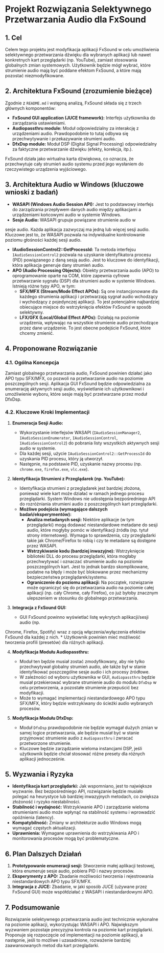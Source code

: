 # Projekt Rozwiązania Selektywnego Przetwarzania Audio dla FxSound

## 1. Cel
Celem tego projektu jest modyfikacja aplikacji FxSound w celu umożliwienia selektywnego przetwarzania dźwięku dla wybranych aplikacji lub nawet konkretnych kart przeglądarki (np. YouTube), zamiast stosowania globalnych zmian systemowych. Użytkownik będzie mógł wybrać, które strumienie audio mają być poddane efektom FxSound, a które mają pozostać niezmodyfikowane.

## 2. Architektura FxSound (zrozumienie bieżące)
Zgodnie z `README.md` i wstępną analizą, FxSound składa się z trzech głównych komponentów:
*   **FxSound GUI application (JUCE framework):** Interfejs użytkownika do zarządzania ustawieniami.
*   **Audiopassthru module:** Moduł odpowiedzialny za interakcję z urządzeniami audio. Prawdopodobnie to tutaj odbywa się przechwytywanie i przekazywanie strumieni audio.
*   **DfxDsp module:** Moduł DSP (Digital Signal Processing) odpowiedzialny za faktyczne przetwarzanie dźwięku (efekty, korekcja, itp.).

FxSound działa jako wirtualna karta dźwiękowa, co oznacza, że przechwytuje cały strumień audio systemu przed jego wysłaniem do rzeczywistego urządzenia wyjściowego.

## 3. Architektura Audio w Windows (kluczowe wnioski z badań)
*   **WASAPI (Windows Audio Session API):** Jest to podstawowy interfejs do zarządzania przepływem danych audio między aplikacjami a urządzeniami końcowymi audio w systemie Windows.
*   **Sesje Audio:** WASAPI grupuje powiązane strumienie audio w 


sesje audio. Każda aplikacja zazwyczaj ma jedną lub więcej sesji audio. Kluczowe jest to, że WASAPI pozwala na indywidualne kontrolowanie poziomu głośności każdej sesji audio.
*   **IAudioSessionControl2::GetProcessId:** Ta metoda interfejsu `IAudioSessionControl2` pozwala na uzyskanie identyfikatora procesu (PID) powiązanego z daną sesją audio. Jest to kluczowe do identyfikacji, która aplikacja generuje dany strumień audio.
*   **APO (Audio Processing Objects):** Obiekty przetwarzania audio (APO) to oprogramowanie oparte na COM, które zapewnia cyfrowe przetwarzanie sygnału (DSP) dla strumieni audio w systemie Windows. Istnieją różne typy APO, w tym:
    *   **SFX/MFX (Stream/Mode Effect APOs):** Są one instancjonowane dla każdego strumienia aplikacji i przetwarzają sygnał audio wchodzący i wychodzący z pojedynczej aplikacji. To jest potencjalnie najbardziej obiecujące miejsce do wstrzyknięcia efektów FxSound w sposób selektywny.
    *   **LFX/GFX (Local/Global Effect APOs):** Działają na poziomie urządzenia, wpływając na wszystkie strumienie audio przechodzące przez dane urządzenie. To jest obecne podejście FxSound, które chcemy zmienić.

## 4. Proponowane Rozwiązanie

### 4.1. Ogólna Koncepcja
Zamiast globalnego przetwarzania audio, FxSound powinien działać jako APO typu SFX/MFX, co pozwoli na przetwarzanie audio na poziomie poszczególnych sesji. Aplikacja GUI FxSound będzie odpowiedzialna za enumerację aktywnych sesji audio, wyświetlanie ich użytkownikowi i umożliwienie wyboru, które sesje mają być przetwarzane przez moduł DfxDsp.

### 4.2. Kluczowe Kroki Implementacji

1.  **Enumeracja Sesji Audio:**
    *   Wykorzystanie interfejsów WASAPI (`IAudioSessionManager2`, `IAudioSessionEnumerator`, `IAudioSessionControl`, `IAudioSessionControl2`) do pobrania listy wszystkich aktywnych sesji audio w systemie.
    *   Dla każdej sesji, użycie `IAudioSessionControl2::GetProcessId` do uzyskania PID procesu, który ją utworzył.
    *   Następnie, na podstawie PID, uzyskanie nazwy procesu (np. `chrome.exe`, `firefox.exe`, `vlc.exe`).

2.  **Identyfikacja Strumieni z Przeglądarek (np. YouTube):**
    *   Identyfikacja strumieni z przeglądarek jest bardziej złożona, ponieważ wiele kart może działać w ramach jednego procesu przeglądarki. System Windows nie udostępnia bezpośredniego API do rozróżniania strumieni audio z poszczególnych kart przeglądarki.
    *   **Możliwe podejścia (wymagające dalszych badań/eksperymentów):**
        *   **Analiza metadanych sesji:** Niektóre aplikacje (w tym przeglądarki) mogą dodawać niestandardowe metadane do sesji audio, które mogłyby pomóc w identyfikacji źródła (np. tytuł strony internetowej). Wymaga to sprawdzenia, czy przeglądarki takie jak Chrome/Firefox to robią i czy te metadane są dostępne przez WASAPI.
        *   **Wstrzykiwanie kodu (bardziej inwazyjne):** Wstrzyknięcie biblioteki DLL do procesu przeglądarki, która mogłaby przechwytywać i oznaczać strumienie audio na poziomie poszczególnych kart. Jest to jednak bardzo skomplikowane, podatne na błędy i może być blokowane przez mechanizmy bezpieczeństwa przeglądarek/systemu.
        *   **Ograniczenie do poziomu aplikacji:** Na początek, rozwiązanie może ograniczyć się do przetwarzania audio na poziomie całej aplikacji (np. cały Chrome, cały Firefox), co już byłoby znacznym ulepszeniem w stosunku do globalnego przetwarzania.

3.  **Integracja z FxSound GUI:**
    *   GUI FxSound powinno wyświetlać listę wykrytych aplikacji/sesji audio (np. 


Chrome, Firefox, Spotify) wraz z opcją włączenia/wyłączenia efektów FxSound dla każdej z nich.
    *   Użytkownik powinien mieć możliwość tworzenia profili (presetów) dla różnych aplikacji.

4.  **Modyfikacja Modułu Audiopassthru:**
    *   Moduł ten będzie musiał zostać zmodyfikowany, aby nie tylko przechwytywał globalny strumień audio, ale także był w stanie identyfikować poszczególne sesje audio i ich procesy źródłowe.
    *   W zależności od wyboru użytkownika w GUI, `Audiopassthru` będzie musiał przekierować wybrane strumienie audio do modułu `DfxDsp` w celu przetworzenia, a pozostałe strumienie przepuścić bez modyfikacji.
    *   Może to wymagać implementacji niestandardowego APO typu SFX/MFX, który będzie wstrzykiwany do ścieżki audio wybranych procesów.

5.  **Modyfikacja Modułu DfxDsp:**
    *   Moduł `DfxDsp` prawdopodobnie nie będzie wymagał dużych zmian w samej logice przetwarzania, ale będzie musiał być w stanie przyjmować strumienie audio z `Audiopassthru` i zwracać przetworzone strumienie.
    *   Kluczowe będzie zarządzanie wieloma instancjami DSP, jeśli użytkownik będzie chciał stosować różne presety dla różnych aplikacji jednocześnie.

## 5. Wyzwania i Ryzyka

*   **Identyfikacja kart przeglądarki:** Jak wspomniano, jest to największe wyzwanie. Bez bezpośredniego API, rozwiązanie będzie musiało polegać na heurystyce lub bardziej inwazyjnych metodach, co zwiększa złożoność i ryzyko niestabilności.
*   **Stabilność i wydajność:** Wstrzykiwanie APO i zarządzanie wieloma strumieniami audio może wpłynąć na stabilność systemu i wprowadzić opóźnienia (latency).
*   **Kompatybilność:** Zmiany w architekturze audio Windows mogą wymagać częstych aktualizacji.
*   **Uprawnienia:** Wymagane uprawnienia do wstrzykiwania APO i monitorowania procesów mogą być problematyczne.

## 6. Plan Dalszych Działań

1.  **Prototypowanie enumeracji sesji:** Stworzenie małej aplikacji testowej, która enumeruje sesje audio, pobiera PID i nazwy procesów.
2.  **Eksperymenty z APO:** Zbadanie możliwości tworzenia i rejestrowania niestandardowych APO typu SFX/MFX.
3.  **Integracja z JUCE:** Zbadanie, w jaki sposób JUCE (używane przez FxSound GUI) może współdziałać z WASAPI i niestandardowymi APO.

## 7. Podsumowanie
Rozwiązanie selektywnego przetwarzania audio jest technicznie wykonalne na poziomie aplikacji, wykorzystując WASAPI i APO. Największym wyzwaniem pozostaje precyzyjna kontrola na poziomie kart przeglądarki. Proponuje się rozpoczęcie od implementacji na poziomie aplikacji, a następnie, jeśli to możliwe i uzasadnione, rozważenie bardziej zaawansowanych metod dla kart przeglądarki.

